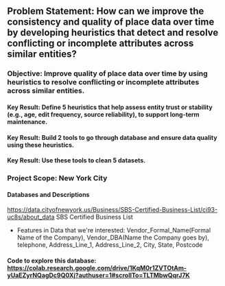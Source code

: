 ## Problem Statement: How can we improve the consistency and quality of place data over time by developing heuristics that detect and resolve conflicting or incomplete attributes across similar entities?

### Objective: Improve quality of place data over time by using heuristics to resolve conflicting or incomplete attributes across similar entities.

#### Key Result: Define 5 heuristics that help assess entity trust or stability (e.g., age, edit frequency, source reliability), to support long-term maintenance.

#### Key Result: Build 2 tools to go through database and ensure data quality using these heuristics. 

#### Key Result: Use these tools to clean 5 datasets.

### Project Scope: New York City
#### Databases and Descriptions
https://data.cityofnewyork.us/Business/SBS-Certified-Business-List/ci93-uc8s/about_data SBS Certified Business List
- Features in Data that we're interested: Vendor_Formal_Name(Formal Name of the Company), Vendor_DBA(Name the Company goes by), telephone, Address_Line_1, Address_Line_2, City, State, Postcode

#### Code to explore this database: https://colab.research.google.com/drive/1KqM0r1ZVTOtAm-yUaEZyrNQagDc9Q0Xj?authuser=1#scrollTo=TLTMbwQqrJ7K 
